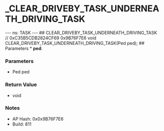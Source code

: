 # _CLEAR_DRIVEBY_TASK_UNDERNEATH_DRIVING_TASK

--- ns: TASK --- ## CLEAR_DRIVEBY_TASK_UNDERNEATH_DRIVING_TASK  // 0xC35B5CDB2824CF69 0x9B76F7E6 void CLEAR_DRIVEBY_TASK_UNDERNEATH_DRIVING_TASK(Ped ped);   ## Parameters * **ped**:

### Parameters
* Ped ped

### Return Value
* void

### Notes
* AP Hash: 0x0x9B76F7E6
* Build: 811

